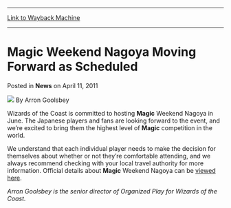 
---
[Link to Wayback Machine](https://web.archive.org/web/20220117164117/https://magic.wizards.com/en/articles/archive/news/magic-weekend-nagoya-moving-forward-scheduled-2011-04-11)

[_metadata_:author]:- "Arron Goolsbey"
[_metadata_:description]:- "Wizards of the Coast is committed to hosting Magic Weekend Nagoya in June. The Japanese players and fans are looking forward to the event, and we’re excited to bring them the highest level of Magic competition in the world. We understand that each individual player needs to make the decision for themselves about whether or not they’re comfortable attending, and we always"
[_metadata_:generator]:- "Drupal 7 (http://drupal.org)"
[_metadata_:node]:- "658276"
[_metadata_:publish_date]:- "2011-04-11"
[_metadata_:source]:- "div-main-content"
[_metadata_:title]:- "Magic Weekend Nagoya Moving Forward as Scheduled"
[_metadata_:wayback_capture_timestamp]:- "2022-01-17 16:41:17"
[_metadata_:wayback_raw_url]:- "https://web.archive.org/web/20220117164117id_/https://magic.wizards.com/en/articles/archive/news/magic-weekend-nagoya-moving-forward-scheduled-2011-04-11"
[_metadata_:wayback_url]:- "https://magic.wizards.com/en/articles/archive/news/magic-weekend-nagoya-moving-forward-scheduled-2011-04-11"
---


Magic Weekend Nagoya Moving Forward as Scheduled
================================================



 Posted in **News**
 on April 11, 2011 






![](https://media.magic.wizards.com/styles/auth_small/public/generic-avatar-150_351.png)
By Arron Goolsbey











Wizards of the Coast is committed to hosting **Magic**  Weekend Nagoya in June. The Japanese players and fans are looking forward to the event, and we’re excited to bring them the highest level of **Magic**  competition in the world.

 We understand that each individual player needs to make the decision for themselves about whether or not they’re comfortable attending, and we always recommend checking with your local travel authority for more information. Official details about **Magic**  Weekend Nagoya can be [viewed here](http://archive.wizards.com/Magic/tcg/events.aspx?x=mtg/event/magicweekend/nagoya11). 

*Arron Goolsbey is the senior director of Organized Play for Wizards of the Coast.*







